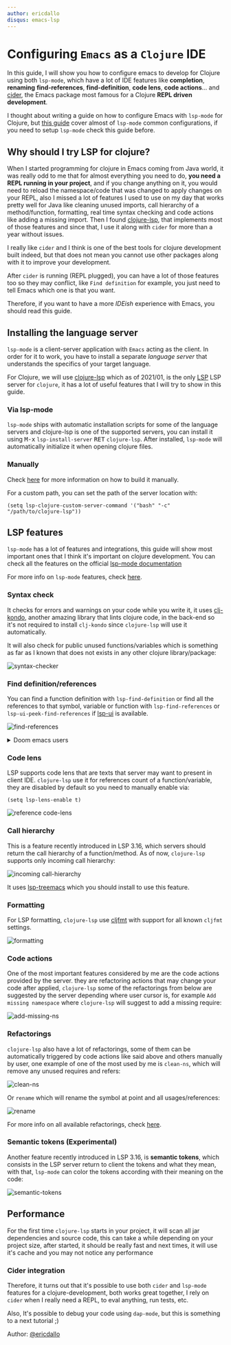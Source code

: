 ```yaml
---
author: ericdallo
disqus: emacs-lsp
---
```


# Configuring `Emacs` as a `Clojure` IDE

In this guide, I will show you how to configure emacs to develop for Clojure
using both `lsp-mode`, which have a lot of IDE features like **completion**, **renaming**
**find-references**, **find-definition**, **code lens**, **code actions**... and [cider](https://github.com/clojure-emacs/cider),
the Emacs package most famous for a Clojure **REPL driven development**. 

I thought about writing a guide on how to configure Emacs with `lsp-mode` for Clojure, but [this guide](https://emacs-lsp.github.io/lsp-mode/tutorials/CPP-guide/)
cover almost of `lsp-mode` common configurations, if you need to setup `lsp-mode` check this guide before.

## Why should I try LSP for clojure?

When I started programming for clojure in Emacs coming from Java world, it was really odd to me that 
for almost everything you need to do, **you need a REPL running in your project**, and if you change anything
on it, you would need to reload the namespace/code that was changed to apply changes on your REPL, also I 
missed a lot of features I used to use on my day that works pretty well for Java like cleaning unused imports, 
call hierarchy of a method/function, formatting, real time syntax checking and code actions like adding a missing import.
Then I found [clojure-lsp](https://github.com/clojure-lsp/clojure-lsp), that implements most of those features and 
since that, I use it along with `cider` for more than a year without issues. 

I really like `cider` and I think is one of the best tools for clojure development built indeed,
but that does not mean you cannot use other packages along with it to improve your development.

After `cider` is running (REPL plugged), you can have a lot of those features too so they may conflict, 
like `Find definition` for example, you just need to tell Emacs which one is that you want.

Therefore, if you want to have a more *IDEish* experience with Emacs, you should read this guide.

## Installing the language server

`lsp-mode` is a client-server application with `Emacs` acting as the client. In
order for it to work, you have to install a separate _language server_ that
understands the specifics of your target language. 

For Clojure, we will use [clojure-lsp](https://github.com/clojure-lsp/clojure-lsp) which as of 2021/01, is the only [LSP](https://microsoft.github.io/language-server-protocol/implementors/servers/) 
LSP server for `clojure`, it has a lot of useful features that I will try to show in this guide.

### Via lsp-mode

`lsp-mode` ships with automatic installation scripts for some of the language servers and clojure-lsp 
is one of the supported servers, you can install it using <kbd>M-x</kbd> `lsp-install-server` <kbd>RET</kbd> `clojure-lsp`. 
After installed, `lsp-mode` will automatically initialize it when opening clojure files.

### Manually

Check [here](https://github.com/clojure-lsp/clojure-lsp#installation) for more information on how to build it manually.

For a custom path, you can set the path of the server location with:

```elisp
(setq lsp-clojure-custom-server-command '("bash" "-c" "/path/to/clojure-lsp"))
```

## LSP features

`lsp-mode` has a lot of features and integrations, this guide will show most important ones 
that I think it's important on clojure development. You can check all the features on the 
official [lsp-mode documentation](https://emacs-lsp.github.io/lsp-mode/)

For more info on `lsp-mode` features, check [here](https://emacs-lsp.github.io/lsp-mode/page/main-features/).

### Syntax check

It checks for errors and warnings on your code while you write it, it uses [clj-kondo](https://github.com/clj-kondo/clj-kondo), 
another amazing library that lints clojure code, in the back-end so it's not required to install `clj-kondo` since `clojure-lsp` will
use it automatically.

It will also check for public unused functions/variables which is something as far as I known that does not exists in 
any other clojure library/package:

![syntax-checker](images/clojure-syntax-checker.png "syntax-checker")

### Find definition/references

You can find a function definition with `lsp-find-definition` or find all the references to that 
symbol, variable or function with `lsp-find-references` or `lsp-ui-peek-find-references` if 
[lsp-ui](https://emacs-lsp.github.io/lsp-ui/) is available. 

![find-references](images/clojure-find-references.gif "find-references")

<details>
<summary>Doom emacs users</summary>

You may need to remove the lookup handlers conflict from `cider` and/or `clj-refactor` if you want to use this LSP feature.

```elisp
(use-package! cider
  :after clojure-mode
  :config
  (set-lookup-handlers! 'cider-mode nil))
  
(use-package! clj-refactor
  :after clojure-mode
  :config
  (set-lookup-handlers! 'clj-refactor-mode nil))
```

</details>

### Code lens

LSP supports code lens that are texts that server may want to present in client IDE. `clojure-lsp` 
use it for references count of a function/variable, they are disabled by default so you need to manually enable via:

```elisp
(setq lsp-lens-enable t)
```

![reference code-lens](images/clojure-code-lens.png "reference code-lens")

### Call hierarchy

This is a feature recently introduced in LSP 3.16, which servers should return the call hierarchy of a function/method.
As of now, `clojure-lsp` supports only incoming call hierarchy:

![incoming call-hierarchy](images/clojure-call-hierarchy.png "incoming call-hierarchy")

It uses [lsp-treemacs](https://github.com/emacs-lsp/lsp-treemacs) which you should install to use this feature.

### Formatting

For LSP formatting, `clojure-lsp` use [cljfmt](https://github.com/weavejester/cljfmt) with support for all known `cljfmt` 
settings.

![formatting](images/clojure-formatting.gif "formatting")

### Code actions

One of the most important features considered by me are the code actions provided by the server. they are refactoring actions
that may change your code after applied, `clojure-lsp` some of the refactorings from below are suggested by the server depending
where user cursor is, for example `Add missing namespace` where `clojure-lsp` will suggest to add a missing require:
  
![add-missing-ns](images/clojure-add-missing-ns.gif "add-missing-ns")

### Refactorings

`clojure-lsp` also have a lot of refactorings, some of them can be automatically triggered by 
code actions like said above and others manually by user, one example of one of the most 
used by me is `clean-ns`, which will remove any unused requires and refers:

![clean-ns](images/clojure-clean-ns.gif "clean-ns")

Or `rename` which will rename the symbol at point and all usages/references:

![rename](images/clojure-rename.gif "rename")

For more info on all available refactorings, check [here](https://github.com/clojure-lsp/clojure-lsp#refactorings).

### Semantic tokens (Experimental)

Another feature recently introduced in LSP 3.16, is **semantic tokens**, which consists in the LSP server return to 
client the tokens and what they mean, with that, `lsp-mode` can color the tokens according with their meaning on the code:

![semantic-tokens](images/clojure-semantic-tokens.png "semantic-tokens")

## Performance

For the first time `clojure-lsp` starts in your project, it will scan all jar dependencies and source code, this can 
take a while depending on your project size, after started, it should be really fast and next times, 
it will use it's cache and you may not notice any performance

### Cider integration

Therefore, it turns out that it's possible to use both `cider` and `lsp-mode` features for a clojure-development, both works 
great together, I rely on `cider` when I really need a REPL, to eval anything, run tests, etc.

Also, It's possible to debug your code using `dap-mode`, but this is something to a next tutorial ;)

Author: [@ericdallo](https://github.com/ericdallo)
